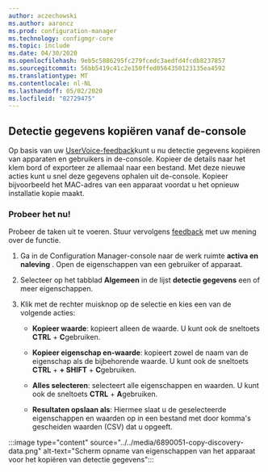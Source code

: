 ```yaml
---
author: aczechowski
ms.author: aaroncz
ms.prod: configuration-manager
ms.technology: configmgr-core
ms.topic: include
ms.date: 04/30/2020
ms.openlocfilehash: 9eb5c5886295fc279fcedc3aedfd4fcdb8237857
ms.sourcegitcommit: 56bb5419c41c2e150ffed0564350123135ea4592
ms.translationtype: MT
ms.contentlocale: nl-NL
ms.lasthandoff: 05/02/2020
ms.locfileid: "82729475"
---
```

## <a name="copy-discovery-data-from-the-console"></a><a name="bkmk_copydisco"></a>Detectie gegevens kopiëren vanaf de-console

<!--6890051-->

Op basis van uw [UserVoice-feedback](https://configurationmanager.uservoice.com/forums/300492/suggestions/16866169)kunt u nu detectie gegevens kopiëren van apparaten en gebruikers in de-console. Kopieer de details naar het klem bord of exporteer ze allemaal naar een bestand. Met deze nieuwe acties kunt u snel deze gegevens ophalen uit de-console. Kopieer bijvoorbeeld het MAC-adres van een apparaat voordat u het opnieuw installatie kopie maakt.

### <a name="try-it-out"></a>Probeer het nu!

Probeer de taken uit te voeren. Stuur vervolgens [feedback](../../technical-preview-2003.md#bkmk_feedback) met uw mening over de functie.

1. Ga in de Configuration Manager-console naar de werk ruimte **activa en naleving** . Open de eigenschappen van een gebruiker of apparaat.

1. Selecteer op het tabblad **Algemeen** in de lijst **detectie gegevens** een of meer eigenschappen.

1. Klik met de rechter muisknop op de selectie en kies een van de volgende acties:

    - **Kopieer waarde**: kopieert alleen de waarde. U kunt ook de sneltoets **CTRL** + **C**gebruiken.

    - **Kopieer eigenschap en-waarde**: kopieert zowel de naam van de eigenschap als de bijbehorende waarde. U kunt ook de sneltoets **CTRL** + **+ SHIFT** + **C**gebruiken.

    - **Alles selecteren**: selecteert alle eigenschappen en waarden. U kunt ook de sneltoets **CTRL** + **A**gebruiken.

    - **Resultaten opslaan als**: Hiermee slaat u de geselecteerde eigenschappen en waarden op in een bestand met door komma's gescheiden waarden (CSV) dat u opgeeft.

:::image type="content" source="../../media/6890051-copy-discovery-data.png" alt-text="Scherm opname van eigenschappen van het apparaat voor het kopiëren van detectie gegevens":::
